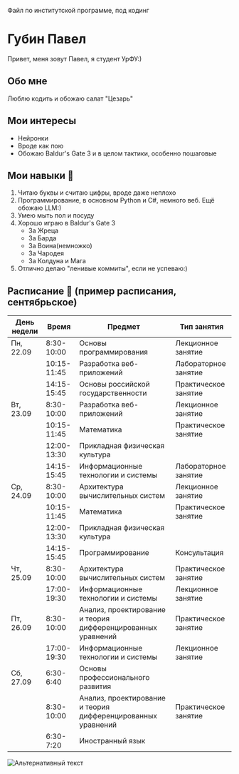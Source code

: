 Файл по институтской программе, под кодинг
# Губин Павел

Привет, меня зовут Павел, я студент УрФУ:)

## Обо мне

Люблю кодить и обожаю салат "Цезарь"

## Мои интересы 
-   Нейронки
-   Вроде как пою
-   Обожаю Baldur's Gate 3 и в целом тактики, особенно пошаговые

## Мои навыки :muscle:

1.  Читаю буквы и считаю цифры, вроде даже неплохо
2.  Программирование, в основном Python и C#, немного веб. Ещё обожаю LLM:)
3.  Умею мыть пол и посуду
4.  Хорошо играю в Baldur's Gate 3 
    - За Жреца
    - За Барда
    - За Воина(немножко)
    - За Чародея
    - За Колдуна и Мага
5. Отлично делаю "ленивые коммиты", если не успеваю:)


## Расписание :calendar: (пример расписания, сентябрьское)
| День недели | Время      | Предмет                                   | Тип занятия       |
|-------------|------------|-------------------------------------------|--------------------|
| Пн, 22.09   | 8:30-10:00 | Основы программирования                  | Лекционное занятие |
|             | 10:15-11:45| Разработка веб-приложений               | Лабораторное занятие |
|             | 14:15-15:45| Основы российской государственности     | Практическое занятие |
| Вт, 23.09   | 8:30-10:00 | Разработка веб-приложений               | Лекционное занятие |
|             | 10:15-11:45| Математика                 | Практическое занятие |
|             | 12:00-13:30| Прикладная физическая культура          |                   |
|             | 14:15-15:45| Информационные технологии и системы     | Лабораторное занятие |
| Ср, 24.09   | 8:30-10:00 | Архитектура вычислительных систем        | Лекционное занятие |
|             | 10:15-11:45| Математика                 | Практическое занятие |
|             | 12:00-13:30| Прикладная физическая культура          |                   |
|             | 14:15-15:45| Программирование                  | Консультация       |
| Чт, 25.09   | 8:30-10:00 | Архитектура вычислительных систем        | Практическое занятие |
|             | 17:00-19:30| Информационные технологии и системы     | Лекционное занятие |
| Пт, 26.09   | 8:30-10:00 | Анализ, проектирование и теория дифференцированных уравнений | Практическое занятие |
|             | 17:00-19:30| Информационные технологии и системы     | Лекционное занятие |
| Сб, 27.09   | 6:30-6:40  | Основы профессионального развития    |                   |
|             | 8:30-10:00 | Анализ, проектирование и теория дифференцированных уравнений | Практическое занятие |
|             | 6:30-7:20  | Иностранный язык                       |                   |

![Альтернативный текст](https://i.pinimg.com/564x/c0/f8/2a/c0f82a9aeaf56ddc433b81b09026511f.jpg)
